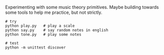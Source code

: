 Experimenting with some music theory primitives. Maybe building towards some tools to help me practice, but not strictly.

```
# try
python play.py   # play a scale
python say.py    # say random notes in english
python tone.py   # play some notes

# test
python -m unittest discover
```
